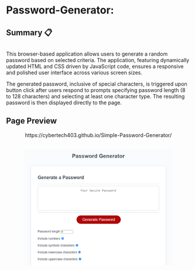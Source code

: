 # Password-Generator: 

## Summary 📋

##

This browser-based application allows users to generate a random password based on selected criteria. The application, featuring dynamically updated HTML and CSS driven by JavaScript code, ensures a responsive and polished user interface across various screen sizes. 

The generated password, inclusive of special characters, is triggered upon button click after users respond to prompts specifying password length (8 to 128 characters) and selecting at least one character type. The resulting password is then displayed directly to the page.

## Page Preview 

<p align="center">
https://cybertech403.github.io/Simple-Password-Generator/

##

<p align="center">
<img src="https://github.com/CyberTech403/Simple-Password-Generator/blob/main/Assets/Screenshot.png" width = "80%"> 

##


